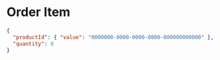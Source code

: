# Order Item

```json
{
  "productId": { "value": "0000000-0000-0000-0000-000000000000" },
  "quantity": 0
}
```
